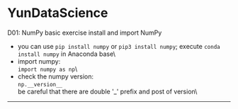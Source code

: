 # YunDataScience

D01: NumPy basic exercise
install and import NumPy

*	you can use `pip install numpy` or `pip3 install numpy`; execute `conda install numpy` in Anaconda base\
*	import numpy:\
`import numpy as np`\
*	check the numpy version:\
`np.__version__`\
be careful that there are double '_' prefix and post of version\
* * *
